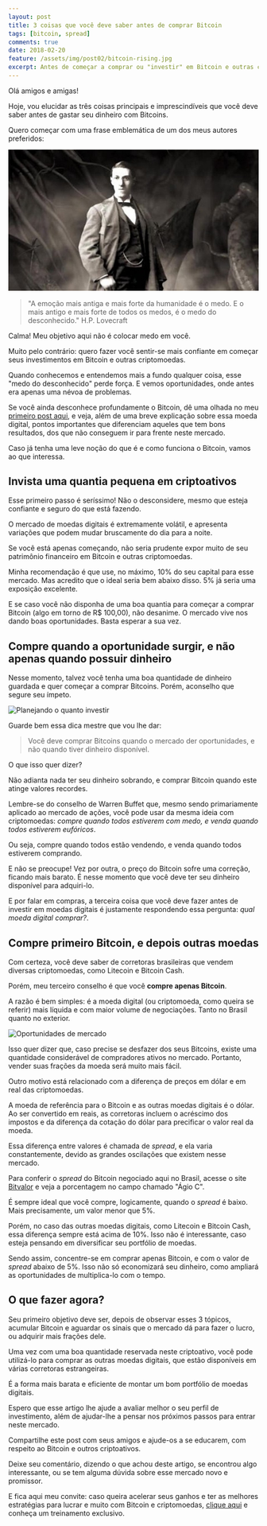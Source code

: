 ```yaml
---
layout: post
title: 3 coisas que você deve saber antes de comprar Bitcoin
tags: [bitcoin, spread]
comments: true
date: 2018-02-20
feature: /assets/img/post02/bitcoin-rising.jpg
excerpt: Antes de começar a comprar ou "investir" em Bitcoin e outras criptomoedas, tenha esses três pontos em mente. Isso lhe salvará de muitos estresses e preocupações.
---
```


Olá amigos e amigas!

Hoje, vou elucidar as três coisas principais e imprescindíveis que você deve saber antes de gastar seu dinheiro com Bitcoins.

Quero começar com uma frase emblemática de um dos meus autores preferidos:

![Lovecraft](/assets/img/post02/lovecraft.jpg)

> "A emoção mais antiga e mais forte da humanidade é o medo. E o mais antigo e mais forte de todos os medos, é o medo do desconhecido." H.P. Lovecraft

Calma! Meu objetivo aqui não é colocar medo em você. 

Muito pelo contrário: quero fazer você sentir-se mais confiante em começar seus investimentos em Bitcoin e outras criptomoedas.

Quando conhecemos e entendemos mais a fundo qualquer coisa, esse "medo do desconhecido" perde força. E vemos oportunidades, onde antes era apenas uma névoa de problemas.

Se você ainda desconhece profundamente o Bitcoin, dê uma olhada no meu [primeiro post aqui](https://cmoretti01.github.io/revolucao-apenas-comecou), e veja, além de uma breve explicação sobre essa moeda digital, pontos importantes que diferenciam aqueles que tem bons resultados, dos que não conseguem ir para frente neste mercado.

Caso já tenha uma leve noção do que é e como funciona o Bitcoin, vamos ao que interessa.

## Invista uma quantia pequena em criptoativos

Esse primeiro passo é seríssimo! Não o desconsidere, mesmo que esteja confiante e seguro do que está fazendo.

O mercado de moedas digitais é extremamente volátil, e apresenta variações que podem mudar bruscamente do dia para a noite.

Se você está apenas começando, não seria prudente expor muito de seu patrimônio financeiro em Bitcoin e outras criptomoedas.

Minha recomendação é que use, no máximo, 10% do seu capital para esse mercado. Mas acredito que o ideal seria bem abaixo disso. 5% já seria uma exposição excelente.

E se caso você não disponha de uma boa quantia para começar a comprar Bitcoin (algo em torno de R$ 100,00), não desanime. O mercado vive nos dando boas oportunidades. Basta esperar a sua vez.

## Compre quando a oportunidade surgir, e não apenas quando possuir dinheiro

Nesse momento, talvez você tenha uma boa quantidade de dinheiro guardada e quer começar a comprar Bitcoins. Porém, aconselho que segure seu ímpeto.

![Planejando o quanto investir](/assets/img/post02/planejando-quanto-investir.jpeg)

Guarde bem essa dica mestre que vou lhe dar:

> Você deve comprar Bitcoins quando o mercado der oportunidades, e não quando tiver dinheiro disponível.

O que isso quer dizer?

Não adianta nada ter seu dinheiro sobrando, e comprar Bitcoin quando este atinge valores recordes. 

Lembre-se do conselho de Warren Buffet que, mesmo sendo primariamente aplicado ao mercado de ações, você pode usar da mesma ideia com criptomoedas: *compre quando todos estiverem com medo, e venda quando todos estiverem eufóricos*.

Ou seja, compre quando todos estão vendendo, e venda quando todos estiverem comprando.

E não se preocupe! Vez por outra, o preço do Bitcoin sofre uma correção, ficando mais barato. É nesse momento que você deve ter seu dinheiro disponível para adquiri-lo.

E por falar em compras, a terceira coisa que você deve fazer antes de investir em moedas digitais é justamente respondendo essa pergunta: *qual moeda digital comprar?*.

## Compre primeiro Bitcoin, e depois outras moedas

Com certeza, você deve saber de corretoras brasileiras que vendem diversas criptomoedas, como Litecoin e Bitcoin Cash.

Porém, meu terceiro conselho é que você **compre apenas Bitcoin**.

A razão é bem simples: é a moeda digital (ou criptomoeda, como queira se referir) mais líquida e com maior volume de negociações. Tanto no Brasil quanto no exterior.

![Oportunidades de mercado](/assets/img/post02/oportunidades-de-mercado.jpeg)

Isso quer dizer que, caso precise se desfazer dos seus Bitcoins, existe uma quantidade considerável de compradores ativos no mercado. Portanto, vender suas frações da moeda será muito mais fácil.

Outro motivo está relacionado com a diferença de preços em dólar e em real das criptomoedas.

A moeda de referência para o Bitcoin e as outras moedas digitais é o dólar. Ao ser convertido em reais, as corretoras incluem o acréscimo dos impostos e da diferença da cotação do dólar para precificar o valor real da moeda.

Essa diferença entre valores é chamada de *spread*, e ela varia constantemente, devido as grandes oscilações que existem nesse mercado.

Para conferir o *spread* do Bitcoin negociado aqui no Brasil, acesse o site [Bitvalor](https://bitvalor.com) e veja a porcentagem no campo chamado "Ágio C".

É sempre ideal que você compre, logicamente, quando o *spread* é baixo. Mais precisamente, um valor menor que 5%.

Porém, no caso das outras moedas digitais, como Litecoin e Bitcoin Cash, essa diferença sempre está acima de 10%. Isso não é interessante, caso esteja pensando em diversificar seu portfólio de moedas.

Sendo assim, concentre-se em comprar apenas Bitcoin, e com o valor de *spread* abaixo de 5%. Isso não só economizará seu dinheiro, como ampliará as oportunidades de multiplica-lo com o tempo.

## O que fazer agora?

Seu primeiro objetivo deve ser, depois de observar esses 3 tópicos, acumular Bitcoin e aguardar os sinais que o mercado dá para fazer o lucro, ou adquirir mais frações dele.

Uma vez com uma boa quantidade reservada neste criptoativo, você pode utilizá-lo para comprar as outras moedas digitais, que estão disponíveis em várias corretoras estrangeiras.

É a forma mais barata e eficiente de montar um bom portfólio de moedas digitais.

Espero que esse artigo lhe ajude a avaliar melhor o seu perfil de investimento, além de ajudar-lhe a pensar nos próximos passos para entrar neste mercado.

Compartilhe este post com seus amigos e ajude-os a se educarem, com respeito ao Bitcoin e outros criptoativos.

Deixe seu comentário, dizendo o que achou deste artigo, se encontrou algo interessante, ou se tem alguma dúvida sobre esse mercado novo e promissor.

E fica aqui meu convite: caso queira acelerar seus ganhos e ter as melhores estratégias para lucrar e muito com Bitcoin e criptomoedas, [clique aqui](https://bit.ly/2LUeRbD) e conheça um treinamento exclusivo.